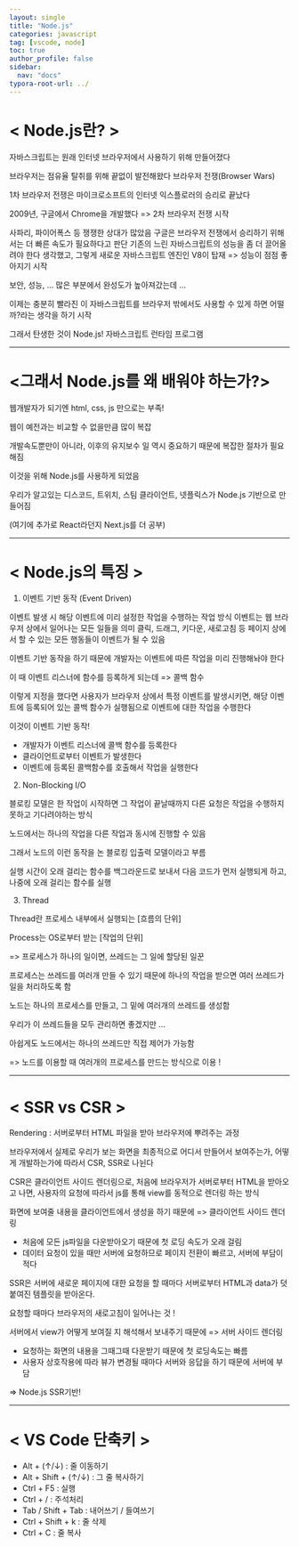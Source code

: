 ```yaml
---
layout: single
title: "Node.js"
categories: javascript
tag: [vscode, node]
toc: true
author_profile: false
sidebar:
  nav: "docs"
typora-root-url: ../
---
```


# < Node.js란? >

자바스크립트는 원래 인터넷 브라우저에서 사용하기 위해 만들어졌다

브라우저는 점유율 탈취를 위해 끝없이 발전해왔다
브라우저 전쟁(Browser Wars)

1차 브라우저 전쟁은 마이크로소프트의 인터넷 익스플로러의 승리로 끝났다

2009년, 구글에서 Chrome을 개발했다 => 2차 브라우저 전쟁 시작

사파리, 파이어폭스 등 쟁쟁한 상대가 많았음 
구글은 브라우저 전쟁에서 승리하기 위해서는 더 빠른 속도가 필요하다고 판단 
기존의 느린 자바스크립트의 성능을 좀 더 끌어올려야 한다 생각했고, 그렇게 새로운 자바스크립트 엔진인 V8이 탑재
=> 성능이 점점 좋아지기 시작 

보안, 성능, ... 많은 부분에서 완성도가 높아져갔는데 ...

이제는 충분히 빨라진 이 자바스크립트를 브라우저 밖에서도 사용할 수 있게 하면 어떨까?라는 생각을 하기 시작

그래서 탄생한 것이 Node.js! 자바스크립트 런타임 프로그램

<hr>



# <그래서 Node.js를 왜 배워야 하는가?>

웹개발자가 되기엔 html, css, js 만으로는 부족!

웹이 예전과는 비교할 수 없을만큼 많이 복잡

개발속도뿐만이 아니라, 이후의 유지보수 일 역시 중요하기 때문에 복잡한 절차가 필요해짐 

이것을 위해 Node.js를 사용하게 되었음 

우리가 알고있는 디스코드, 트위치, 스팀 클라이언트, 넷플릭스가 Node.js 기반으로 만들어짐

(여기에 추가로 React라던지 Next.js를 더 공부)

<hr>



# < Node.js의 특징 >

1. 이벤트 기반 동작 (Event Driven)

이벤트 발생 시 해당 이벤트에 미리 설정한 작업을 수행하는 작업 방식 
이벤트는 웹 브라우저 상에서 일어나는 모든 일들을 의미 
클릭, 드래그, 키다운, 새로고침 등 페이지 상에서 할 수 있는 모든 행동들이 이벤트가 될 수 있음

이벤트 기반 동작을 하기 때문에 개발자는 이벤트에 따른 작업을 미리 진행해놔야 한다 

이 때 이벤트 리스너에 함수를 등록하게 되는데 => 콜백 함수 

이렇게 지정을 했다면 사용자가 브라우저 상에서 특정 이벤트를 발생시키면, 해당 이벤트에 등록되어 있는 콜백 함수가 실행됨으로 
이벤트에 대한 작업을 수행한다

이것이 이벤트 기반 동작!

- 개발자가 이벤트 리스너에 콜백 함수를 등록한다
- 클라이언트로부터 이벤트가 발생한다 
- 이벤트에 등록된 콜백함수를 호출해서 작업을 실행한다 

2. Non-Blocking I/O

블로킹 모델은 한 작업이 시작하면 그 작업이 끝날때까지 다른 요청은 작업을 수행하지 못하고 기다려야하는 방식 

노드에서는 하나의 작업을 다른 작업과 동시에 진행할 수 있음 

그래서 노드의 이런 동작을 논 블로킹 입출력 모델이라고 부름 

실행 시간이 오래 걸리는 함수를 백그라운드로 보내서 다음 코드가 먼저 실행되게 하고, 나중에 오래 걸리는 함수를 실행

3. Thread

Thread란 프로세스 내부에서 실행되는 [흐름의 단위]

Process는 OS로부터 받는 [작업의 단위]

=> 프로세스가 하나의 일이면, 쓰레드는 그 일에 할당된 일꾼

프로세스는 쓰레드를 여러개 만들 수 있기 때문에 하나의 작업을 받으면 여러 쓰레드가 일을 처리하도록 함 

노드는 하나의 프로세스를 만들고, 그 밑에 여러개의 쓰레드를 생성함 

우리가 이 쓰레드들을 모두 관리하면 좋겠지만 ...

아쉽게도 노드에서는 하나의 쓰레드만 직접 제어가 가능함 

=> 노드를 이용할 때 여러개의 프로세스를 만드는 방식으로 이용 !

<hr>



# < SSR vs CSR > 

Rendering : 서버로부터 HTML 파일을 받아 브라우저에 뿌려주는 과정 

브라우저에서 실제로 우리가 보는 화면을 최종적으로 어디서 만들어서 보여주는가, 어떻게 개발하는가에 따라서 CSR, SSR로 나뉜다

CSR은 클라이언트 사이드 렌더링으로, 처음에 브라우저가 서버로부터 HTML을 받아오고 나면, 사용자의 요청에 따라서
js를 통해 view를 동적으로 렌더링 하는 방식 

화면에 보여줄 내용을 클라이언트에서 생성을 하기 때문에 => 클라이언트 사이드 렌더링 

- 처음에 모든 js파일을 다운받아오기 때문에 첫 로딩 속도가 오래 걸림 
- 데이터 요청이 있을 때만 서버에 요청하므로 페이지 전환이 빠르고, 서버에 부담이 적다 

SSR은 서버에 새로운 페이지에 대한 요청을 할 때마다 서버로부터 HTML과 data가 덧붙여진 템플릿을 받아온다. 

요청할 때마다 브라우저의 새로고침이 일어나는 것 ! 

서버에서 view가 어떻게 보여질 지 해석해서 보내주기 때문에 => 서버 사이드 렌더링 

- 요청하는 화면의 내용을 그때그때 다운받기 때문에 첫 로딩속도는 빠름
- 사용자 상호작용에 따라 뷰가 변경될 때마다 서버와 응답을 하기 때문에 서버에 부담 

=> Node.js SSR기반!

<hr>



# < VS Code 단축키 >

- Alt + (↑/↓) : 줄 이동하기
- Alt + Shift + (↑/↓) : 그 줄 복사하기
- Ctrl + F5 : 실행
- Ctrl + / : 주석처리
- Tab / Shift + Tab : 내어쓰기 / 들여쓰기
- Ctrl + Shift + k : 줄 삭제 
- Ctrl + C : 줄 복사





